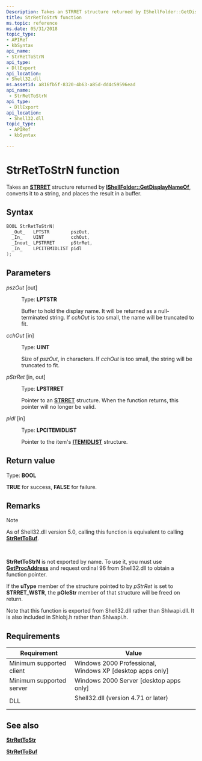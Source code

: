 ```yaml
---
Description: Takes an STRRET structure returned by IShellFolder::GetDisplayNameOf, converts it to a string, and places the result in a buffer.
title: StrRetToStrN function
ms.topic: reference
ms.date: 05/31/2018
topic_type: 
- APIRef
- kbSyntax
api_name: 
- StrRetToStrN
api_type: 
- DllExport
api_location: 
- Shell32.dll
ms.assetid: a816fb5f-8320-4b63-a85d-dd4c59596ead
api_name: 
 - StrRetToStrN
api_type: 
 - DllExport
api_location: 
 - Shell32.dll
topic_type: 
 - APIRef
 - kbSyntax

---
```


# StrRetToStrN function

Takes an [**STRRET**](/windows/desktop/api/Shtypes/ns-shtypes-strret) structure returned by [**IShellFolder::GetDisplayNameOf**](/windows/desktop/api/shobjidl_core/nf-shobjidl_core-ishellfolder-getdisplaynameof), converts it to a string, and places the result in a buffer.

## Syntax


```C++
BOOL StrRetToStrN(
  _Out_   LPTSTR        pszOut,
  _In_    UINT          cchOut,
  _Inout_ LPSTRRET      pStrRet,
  _In_    LPCITEMIDLIST pidl
);
```



## Parameters

<dl> <dt>

*pszOut* \[out\]
</dt> <dd>

Type: **LPTSTR**

Buffer to hold the display name. It will be returned as a null-terminated string. If *cchOut* is too small, the name will be truncated to fit.

</dd> <dt>

*cchOut* \[in\]
</dt> <dd>

Type: **UINT**

Size of *pszOut*, in characters. If *cchOut* is too small, the string will be truncated to fit.

</dd> <dt>

*pStrRet* \[in, out\]
</dt> <dd>

Type: **LPSTRRET**

Pointer to an [**STRRET**](/windows/desktop/api/Shtypes/ns-shtypes-strret) structure. When the function returns, this pointer will no longer be valid.

</dd> <dt>

*pidl* \[in\]
</dt> <dd>

Type: **LPCITEMIDLIST**

Pointer to the item's [**ITEMIDLIST**](/windows/desktop/api/Shtypes/ns-shtypes-itemidlist) structure.

</dd> </dl>

## Return value

Type: **BOOL**

**TRUE** for success, **FALSE** for failure.

## Remarks

> [!Note]  
> As of Shell32.dll version 5.0, calling this function is equivalent to calling [**StrRetToBuf**](/windows/desktop/api/Shlwapi/nf-shlwapi-strrettobufa).

 

**StrRetToStrN** is not exported by name. To use it, you must use [**GetProcAddress**](/windows/win32/api/libloaderapi/nf-libloaderapi-getprocaddress) and request ordinal 96 from Shell32.dll to obtain a function pointer.

If the **uType** member of the structure pointed to by *pStrRet* is set to **STRRET\_WSTR**, the **pOleStr** member of that structure will be freed on return.

Note that this function is exported from Shell32.dll rather than Shlwapi.dll. It is also included in Shlobj.h rather than Shlwapi.h.

## Requirements



| Requirement | Value |
|-------------------------------------|----------------------------------------------------------------------------------------------------------------|
| Minimum supported client<br/> | Windows 2000 Professional, Windows XP \[desktop apps only\]<br/>                                         |
| Minimum supported server<br/> | Windows 2000 Server \[desktop apps only\]<br/>                                                           |
| DLL<br/>                      | <dl> <dt>Shell32.dll (version 4.71 or later)</dt> </dl> |



## See also

<dl> <dt>

[**StrRetToStr**](/windows/desktop/api/Shlwapi/nf-shlwapi-strrettostra)
</dt> <dt>

[**StrRetToBuf**](/windows/desktop/api/Shlwapi/nf-shlwapi-strrettobufa)
</dt> </dl>

 

 
